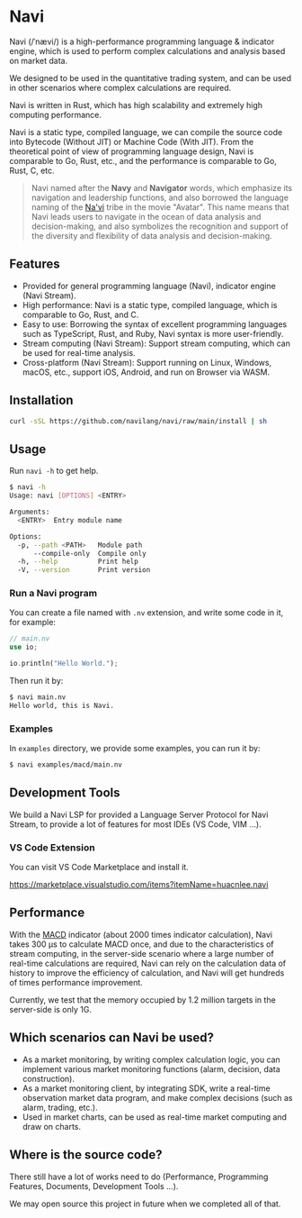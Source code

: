 # Navi

Navi (/ˈnævi/) is a high-performance programming language &amp; indicator engine, which is used to perform complex calculations and analysis based on market data.

We designed to be used in the quantitative trading system, and can be used in other scenarios where complex calculations are required.

Navi is written in Rust, which has high scalability and extremely high computing performance.

Navi is a static type, compiled language, we can compile the source code into Bytecode (Without JIT) or Machine Code (With JIT). From the theoretical point of view of programming language design, Navi is comparable to Go, Rust, etc., and the performance is comparable to Go, Rust, C, etc.

> Navi named after the **Navy** and **Navigator** words, which emphasize its navigation and leadership functions, and also borrowed the language naming of the [Na'vi](https://learnnavi.org) tribe in the movie "Avatar". This name means that Navi leads users to navigate in the ocean of data analysis and decision-making, and also symbolizes the recognition and support of the diversity and flexibility of data analysis and decision-making.

## Features

- Provided for general programming language (Navi), indicator engine (Navi Stream).
- High performance: Navi is a static type, compiled language, which is comparable to Go, Rust, and C.
- Easy to use: Borrowing the syntax of excellent programming languages such as TypeScript, Rust, and Ruby, Navi syntax is more user-friendly.
- Stream computing (Navi Stream): Support stream computing, which can be used for real-time analysis.
- Cross-platform (Navi Stream): Support running on Linux, Windows, macOS, etc., support iOS, Android, and run on Browser via WASM.

## Installation

```bash
curl -sSL https://github.com/navilang/navi/raw/main/install | sh
```

## Usage

Run `navi -h` to get help.

```bash
$ navi -h
Usage: navi [OPTIONS] <ENTRY>

Arguments:
  <ENTRY>  Entry module name

Options:
  -p, --path <PATH>   Module path
      --compile-only  Compile only
  -h, --help          Print help
  -V, --version       Print version
```

### Run a Navi program

You can create a file named with `.nv` extension, and write some code in it, for example:

```rust
// main.nv
use io;

io.println("Hello World.");
```

Then run it by:

```bash
$ navi main.nv
Hello world, this is Navi.
```

### Examples

In `examples` directory, we provide some examples, you can run it by:

```bash
$ navi examples/macd/main.nv
```

## Development Tools

We build a Navi LSP for provided a Language Server Protocol for Navi Stream, to provide a lot of features for most IDEs (VS Code, VIM ...).

### VS Code Extension

You can visit VS Code Marketplace and install it.

https://marketplace.visualstudio.com/items?itemName=huacnlee.navi

## Performance

With the [MACD](https://en.wikipedia.org/wiki/MACD) indicator (about 2000 times indicator calculation), Navi takes 300 µs to calculate MACD once, and due to the characteristics of stream computing, in the server-side scenario where a large number of real-time calculations are required, Navi can rely on the calculation data of history to improve the efficiency of calculation, and Navi will get hundreds of times performance improvement.

Currently, we test that the memory occupied by 1.2 million targets in the server-side is only 1G.

## Which scenarios can Navi be used?

- As a market monitoring, by writing complex calculation logic, you can implement various market monitoring functions (alarm, decision, data construction).
- As a market monitoring client, by integrating SDK, write a real-time observation market data program, and make complex decisions (such as alarm, trading, etc.).
- Used in market charts, can be used as real-time market computing and draw on charts.

## Where is the source code?

There still have a lot of works need to do (Performance, Programming Features, Documents, Development Tools ...).

We may open source this project in future when we completed all of that.
